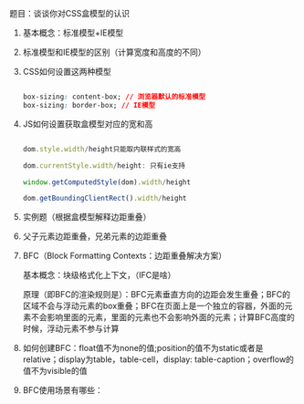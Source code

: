 题目：谈谈你对CSS盒模型的认识

1. 基本概念：标准模型+IE模型

2. 标准模型和IE模型的区别（计算宽度和高度的不同）

3. CSS如何设置这两种模型

    ```css
    
    box-sizing: content-box; // 浏览器默认的标准模型
    box-sizing: border-box; // IE模型
    
    ```

4. JS如何设置获取盒模型对应的宽和高

    ```js
    
    dom.style.width/height只能取内联样式的宽高
    
    dom.currentStyle.width/height: 只有ie支持
    
    window.getComputedStyle(dom).width/height
    
    dom.getBoundingClientRect().width/height
    
    ```

5. 实例题（根据盒模型解释边距重叠）

6. 父子元素边距重叠，兄弟元素的边距重叠

7. BFC（Block Formatting Contexts：边距重叠解决方案）
    
    基本概念：块级格式化上下文，（IFC是啥）
    
    原理（即BFC的渲染规则是）：BFC元素垂直方向的边距会发生重叠；BFC的区域不会与浮动元素的box重叠；BFC在页面上是一个独立的容器，外面的元素不会影响里面的元素，里面的元素也不会影响外面的元素；计算BFC高度的时候，浮动元素不参与计算

8. 如何创建BFC：float值不为none的值;position的值不为static或者是relative；display为table，table-cell，display: table-caption；overflow的值不为visible的值

9. BFC使用场景有哪些：